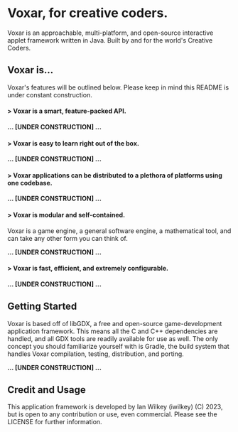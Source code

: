 # Voxar, for creative coders.

Voxar is an approachable, multi-platform, and open-source interactive applet framework written in Java. Built by and for the world's Creative Coders.

## Voxar is...

Voxar's features will be outlined below. Please keep in mind this README is under constant construction.

#### > Voxar is a smart, feature-packed API.

__... [UNDER CONSTRUCTION] ...__

#### > Voxar is easy to learn right out of the box.

__... [UNDER CONSTRUCTION] ...__

#### > Voxar applications can be distributed to a plethora of platforms using one codebase.

__... [UNDER CONSTRUCTION] ...__

#### > Voxar is modular and self-contained.

Voxar is a game engine, a general software engine, a mathematical tool, and can take any other form you can think of.

__... [UNDER CONSTRUCTION] ...__

#### > Voxar is fast, efficient, and extremely configurable.

__... [UNDER CONSTRUCTION] ...__

## Getting Started

Voxar is based off of libGDX, a free and open-source game-development application framework. This means all the C and C++ dependencies are handled, and 
all GDX tools are readily available for use as well. The only concept you should familiarize yourself with is Gradle, the build system that handles Voxar
compilation, testing, distribution, and porting. 

__... [UNDER CONSTRUCTION] ...__

## Credit and Usage

This application framework is developed by Ian Wilkey (iwilkey) (C) 2023, but is open to any contribution or use, even commercial. Please see the LICENSE for further information.
